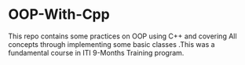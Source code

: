 # OOP-With-Cpp
 This repo contains some practices on OOP using C++ and covering All concepts through implementing some basic classes 
 .This was a fundamental course in ITI 9-Months Training program.

